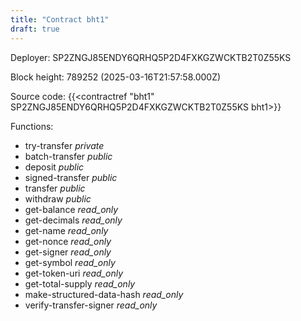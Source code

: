 ```yaml
---
title: "Contract bht1"
draft: true
---
```

Deployer: SP2ZNGJ85ENDY6QRHQ5P2D4FXKGZWCKTB2T0Z55KS


 



Block height: 789252 (2025-03-16T21:57:58.000Z)

Source code: {{<contractref "bht1" SP2ZNGJ85ENDY6QRHQ5P2D4FXKGZWCKTB2T0Z55KS bht1>}}

Functions:

* try-transfer _private_
* batch-transfer _public_
* deposit _public_
* signed-transfer _public_
* transfer _public_
* withdraw _public_
* get-balance _read_only_
* get-decimals _read_only_
* get-name _read_only_
* get-nonce _read_only_
* get-signer _read_only_
* get-symbol _read_only_
* get-token-uri _read_only_
* get-total-supply _read_only_
* make-structured-data-hash _read_only_
* verify-transfer-signer _read_only_
